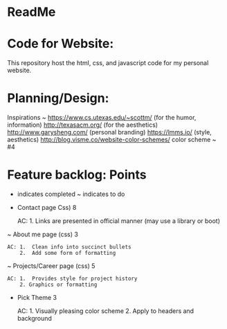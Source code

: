 # ReadMe
# Code for Website: 
This repository host the html, css, and javascript code for my personal website.

# Planning/Design:
Inspirations ~  https://www.cs.utexas.edu/~scottm/  (for the humor, information)
                http://texasacm.org/                (for the aesthetics)
                http://www.garysheng.com/           (personal branding)
                https://lmms.io/                    (style, aesthetics)
                http://blog.visme.co/website-color-schemes/
                color scheme ~ #4

# Feature backlog:                                                        Points

+ indicates completed
~ indicates to do

* Contact page Css)                                                         8

    AC: 1.  Links are presented in official manner (may use a library or boot)
        

~ About me page (css)                                                       3
    
    AC: 1.  Clean info into succinct bullets
        2.  Add some form of formatting

~ Projects/Career page (css)                                                5
    
    AC: 1.  Provides style for project history
        2. Graphics or formatting

* Pick Theme                                                                3

    AC: 1. Visually pleasing color scheme
        2. Apply to headers and background
        
